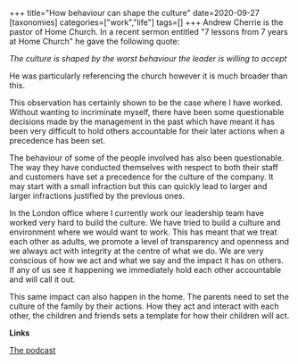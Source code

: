 +++
title="How behaviour can shape the culture"
date=2020-09-27
[taxonomies]
categories=["work","life"]
tags=[]
+++
Andrew Cherrie is the pastor of Home Church. In a recent sermon entitled "7 lessons from 7 years at Home Church" he gave the following quote:
<!-- more -->

*The culture is shaped by the worst behaviour the leader is willing to accept*

He was particularly referencing the church however it is much broader than this.

This observation has certainly shown to be the case where I have worked. Without wanting to incriminate myself, there have been some questionable decisions made by the management in the past which have meant it has been very difficult to hold others  accountable for their later actions when a precedence has been set. 

The behaviour of some of the people involved has also been questionable. The way they have conducted themselves with respect to both their staff and customers have set a precedence for the culture of the company. It may start with a small infraction but this can quickly lead to larger and larger infractions justified by the previous ones.

In the London office where I currently work our leadership team have worked very hard to build the culture. We have tried to build a culture and environment where we would want to work. This has meant that we treat each other as adults, we promote a level of transparency and openness and we always act with integrity at the centre of what we do. We are very conscious of how we act and what we say and the impact it has on others. If any of us see it happening we immediately hold each other accountable and will call it out.

This same impact can also happen in the home. The parents need to set the culture of the family by their actions. How they act and interact with each other, the children and friends sets a template for how their children will act.

__Links__

[The podcast](https://open.spotify.com/episode/1g6crqg9gsHpVuvzL9WqRj?si=0655nlwnTKSLihEMC4WYRQ)
